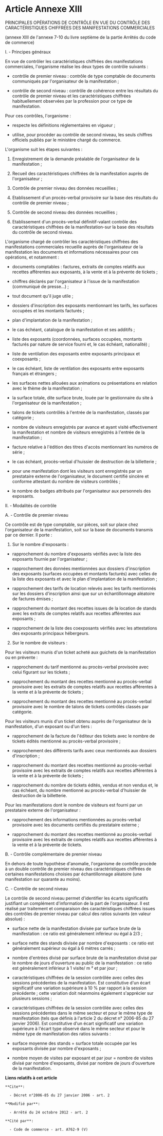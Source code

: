 # Article Annexe XIII

PRINCIPALES OPÉRATIONS DE CONTRÔLE EN VUE DU CONTRÔLE DES CARACTÉRISTIQUES CHIFFRÉES DES MANIFESTATIONS COMMERCIALES 

(annexe XIII de l'annexe 7-10 du livre septième de la partie Arrêtés du code de commerce) 

I. - Principes généraux 

En vue de contrôler les caractéristiques chiffrées des manifestations commerciales, l'organisme réalise les deux types de
contrôle suivants :

- contrôle de premier niveau : contrôle de type comptable de documents communiqués par l'organisateur de la manifestation ;

- contrôle de second niveau : contrôle de cohérence entre les résultats du contrôle de premier niveau et les caractéristiques
chiffrées habituellement observées par la profession pour ce type de manifestation. 

Pour ces contrôles, l'organisme :

- respecte les définitions réglementaires en vigueur ;

- utilise, pour procéder au contrôle de second niveau, les seuls chiffres officiels publiés par le ministère chargé du
commerce. 

L'organisme suit les étapes suivantes : 

1. Enregistrement de la demande préalable de l'organisateur de la manifestation ; 

2. Recueil des caractéristiques chiffrées de la manifestation auprès de l'organisateur ; 

3. Contrôle de premier niveau des données recueillies ; 

4. Etablissement d'un procès-verbal provisoire sur la base des résultats du contrôle de premier niveau ; 

5. Contrôle de second niveau des données recueillies ; 

6. Etablissement d'un procès-verbal définitif-valant contrôle des caractéristiques chiffrées de la manifestation-sur la base
des résultats du contrôle de second niveau. 

L'organisme chargé de contrôler les caractéristiques chiffrées des manifestations commerciales recueille auprès de
l'organisateur de la manifestation les documents et informations nécessaires pour ces opérations, et notamment :

- documents comptables : factures, extraits de comptes relatifs aux recettes afférentes aux exposants, à la vente et à la
prévente de tickets ;

- chiffres déclarés par l'organisateur à l'issue de la manifestation (communiqué de presse...) ;

- tout document qu'il juge utile ;

- dossiers d'inscription des exposants mentionnant les tarifs, les surfaces occupées et les montants facturés ;

- plan d'implantation de la manifestation ;

- le cas échéant, catalogue de la manifestation et ses additifs ;

- liste des exposants (coordonnées, surfaces occupées, montants facturés par nature de service fourni et, le cas échéant,
nationalité) ;

- liste de ventilation des exposants entre exposants principaux et coexposants ;

- le cas échéant, liste de ventilation des exposants entre exposants français et étrangers ;

- les surfaces nettes allouées aux animations ou présentations en relation avec le thème de la manifestation ;

- la surface totale, dite surface brute, louée par le gestionnaire du site à l'organisateur de la manifestation ;

- talons de tickets contrôlés à l'entrée de la manifestation, classés par catégorie ;

- nombre de visiteurs enregistrés par avance et ayant visité effectivement la manifestation et nombre de visiteurs
enregistrés à l'entrée de la manifestation ;

- facture relative à l'édition des titres d'accès mentionnant les numéros de série ;

- le cas échéant, procès-verbal d'huissier de destruction de la billetterie ;

- pour une manifestation dont les visiteurs sont enregistrés par un prestataire externe de l'organisateur, le document
certifié sincère et conforme attestant du nombre de visiteurs contrôlés ;

- le nombre de badges attribués par l'organisateur aux personnels des exposants. 

II. - Modalités de contrôle 

A. - Contrôle de premier niveau 

Ce contrôle est de type comptable, sur pièces, soit sur place chez l'organisateur de la manifestation, soit sur la base de
documents transmis par ce dernier. Il porte : 

1. Sur le nombre d'exposants :

- rapprochement du nombre d'exposants vérifiés avec la liste des exposants fournie par l'organisateur ;

- rapprochement des données mentionnées aux dossiers d'inscription des exposants (surfaces occupées et montants facturés)
avec celles de la liste des exposants et avec le plan d'implantation de la manifestation ;

- rapprochement des tarifs de location relevés avec les tarifs mentionnés sur les dossiers d'inscription ainsi que sur un
échantillonnage aléatoire de factures émises ;

- rapprochement du montant des recettes issues de la location de stands avec les extraits de comptes relatifs aux recettes
afférentes aux exposants ;

- rapprochement de la liste des coexposants vérifiés avec les attestations des exposants principaux hébergeurs. 

2. Sur le nombre de visiteurs : 

Pour les visiteurs munis d'un ticket acheté aux guichets de la manifestation ou en prévente :

- rapprochement du tarif mentionné au procès-verbal provisoire avec celui figurant sur les tickets ;

- rapprochement du montant des recettes mentionné au procès-verbal provisoire avec les extraits de comptes relatifs aux
recettes afférentes à la vente et à la prévente de tickets ;

- rapprochement du montant des recettes mentionné au procès-verbal provisoire avec le nombre de talons de tickets contrôlés
classés par catégorie. 

Pour les visiteurs munis d'un ticket obtenu auprès de l'organisateur de la manifestation, d'un exposant ou d'un tiers :

- rapprochement de la facture de l'éditeur des tickets avec le nombre de tickets édités mentionné au procès-verbal
provisoire ;

- rapprochement des différents tarifs avec ceux mentionnés aux dossiers d'inscription ;

- rapprochement du montant des recettes mentionné au procès-verbal provisoire avec les extraits de comptes relatifs aux
recettes afférentes à la vente et à la prévente de tickets ;

- rapprochement du nombre de tickets édités, vendus et non vendus et, le cas échéant, du nombre mentionné au procès-verbal
d'huissier de destruction de la billetterie. 

Pour les manifestations dont le nombre de visiteurs est fourni par un prestataire externe de l'organisateur :

- rapprochement des informations mentionnées au procès-verbal provisoire avec les documents certifiés du prestataire
externe ;

- rapprochement du montant des recettes mentionné au procès-verbal provisoire avec les extraits de comptes relatifs aux
recettes afférentes à la vente et à la prévente de tickets. 

B. - Contrôle complémentaire de premier niveau 

En dehors de toute hypothèse d'anomalie, l'organisme de contrôle procède à un double contrôle de premier niveau des
caractéristiques chiffrées de certaines manifestations choisies par échantillonnage aléatoire (une manifestation sur quarante
au moins). 

C. - Contrôle de second niveau 

Le contrôle de second niveau permet d'identifier les écarts significatifs justifiant un complément d'information de la part
de l'organisateur. Il est réalisé par traitement et comparaison des caractéristiques chiffrées issues des contrôles de
premier niveau par calcul des ratios suivants (en valeur absolue) :

- surface nette de la manifestation divisée par surface brute de la manifestation : ce ratio est généralement inférieur ou
égal à 2/3 ;

- surface nette des stands divisée par nombre d'exposants : ce ratio est généralement supérieur ou égal à 6 mètres carrés ;

- nombre d'entrées divisé par surface brute de la manifestation divisé par le nombre de jours d'ouverture au public de la
manifestation : ce ratio est généralement inférieur à 1 visite/ m ² et par jour ;

- caractéristiques chiffrées de la session contrôlée avec celles des sessions précédentes de la manifestation. Est
constitutive d'un écart significatif une variation supérieure à 10 % par rapport à la session précédente ; cette variation
doit néanmoins également s'apprécier sur plusieurs sessions ;

- caractéristiques chiffrées de la session contrôlée avec celles des sessions précédentes dans le même secteur et pour le
même type de manifestation (tels que définis à l'article 2 du décret n° 2006-85 du 27 janvier 2006). Est constitutive d'un
écart significatif une variation supérieure à l'écart type observé dans le même secteur et pour le même type de manifestation
des ratios suivants :

- surface moyenne des stands = surface totale occupée par les exposants divisée par nombre d'exposants ;

- nombre moyen de visites par exposant et par jour = nombre de visites divisé par nombre d'exposants, divisé par nombre de
jours d'ouverture de la manifestation.

**Liens relatifs à cet article**

	**Cite**:

	  - Décret n°2006-85 du 27 janvier 2006 - art. 2

	**Modifié par**:

	  - Arrêté du 24 octobre 2012 - art. 2

	**Cité par**:

	  - Code de commerce - art. A762-9 (V)
